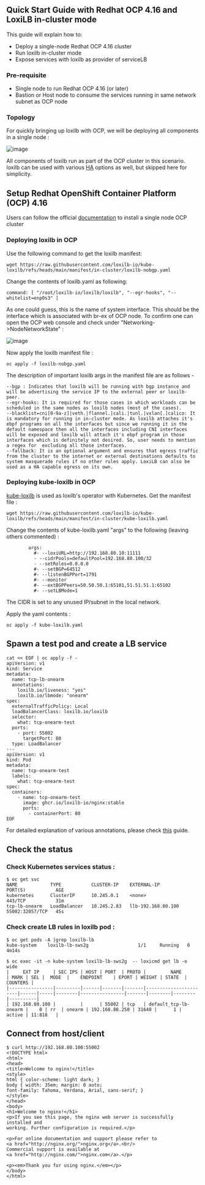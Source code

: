 ## Quick Start Guide with Redhat OCP 4.16 and LoxiLB in-cluster mode

This guide will explain how to:

* Deploy a single-node Redhat OCP 4.16 cluster
* Run loxilb in-cluster mode
* Expose services with loxilb as provider of serviceLB   

### Pre-requisite

* Single node to run Redhat OCP 4.16 (or later)
* Bastion or Host node to consume the services running in same network subnet as OCP node

### Topology   

For quickly bringing up loxilb with OCP, we will be deploying all components in a single node :   

![image](https://github.com/user-attachments/assets/6b6ff783-33fa-498a-974a-461bb9090b08)

All components of loxilb run as part of the OCP cluster in this scenario. loxilb can be used with various [HA](https://docs.loxilb.io/latest/ha-deploy/) options as well, but skipped here for simplicity.   

## Setup Redhat OpenShift Container Platform (OCP)  4.16

Users can follow the official [documentation](https://docs.redhat.com/en/documentation/openshift_container_platform/4.16/html/installing/installing-on-a-single-node#preparing-to-install-snol) to install a single node OCP cluster

### Deploying loxilb in OCP

Use the following command to get the loxilb manifest:
```
wget https://raw.githubusercontent.com/loxilb-io/kube-loxilb/refs/heads/main/manifest/in-cluster/loxilb-nobgp.yaml
```

Change the contents of loxilb.yaml as following:
```
command: [ "/root/loxilb-io/loxilb/loxilb", "--egr-hooks", "--whitelist=enp0s3" ]
```
As one could guess, this is the name of system interface. This should be the interface which is associated with br-ex of OCP node. To confirm one can open the OCP web console and check under "Networking->NodeNetworkState" :

![image](https://github.com/user-attachments/assets/567e6871-b61f-4c42-ad6d-31fc0882e7b0)


Now apply the loxilb manifest file :
```
oc apply -f loxilb-nobgp.yaml
```

The description of important loxilb args in the manifest file are as follows -    
```
--bgp : Indicates that loxilb will be running with bgp instance and will be advertising the service IP to the external peer or loxilb-peer.
--egr-hooks: It is required for those cases in which workloads can be scheduled in the same nodes as loxilb nodes (most of the cases).
--blacklist=cni[0-9a-z]|veth.|flannel.|cali.|tunl.|vxlan[.]calico: It is mandatory for running in in-cluster mode. As loxilb attaches it's ebpf programs on all the interfaces but since we running it in the default namespace then all the interfaces including CNI interfaces will be exposed and loxilb will attach it's ebpf program in those interfaces which is definitely not desired. So, user needs to mention a regex for  excluding all those interfaces.
--fallback: It is an optional argument and ensures that egress traffic from the cluster to the internet or external destinations defaults to system masquerade rules if no other rules apply. LoxiLB can also be used as a HA capable egress on its own.
```

### Deploying kube-loxilb in OCP
[kube-loxilb](https://github.com/loxilb-io/kube-loxilb) is used as loxilb's operator with Kubernetes. Get the manifest file :
```
wget https://raw.githubusercontent.com/loxilb-io/kube-loxilb/refs/heads/main/manifest/in-cluster/kube-loxilb.yaml
```

Change the contents of kube-loxilb.yaml "args" to the following (leaving others commented) : 
```
        args:
          #- --loxiURL=http://192.168.80.10:11111
          - --cidrPools=defaultPool=192.168.80.100/32
          - --setRoles=0.0.0.0
          #- --setBGP=64512
          #- --listenBGPPort=1791
          #- --monitor
          #- --extBGPPeers=50.50.50.1:65101,51.51.51.1:65102
          #- --setLBMode=1
```
The CIDR is set to any unused IP/subnet in the local network.

Apply the yaml contents :
```
oc apply -f kube-loxilb.yaml
```

## Spawn a test pod and create a LB service
```
cat << EOF | oc apply -f -
apiVersion: v1
kind: Service
metadata:
  name: tcp-lb-onearm
  annotations:
    loxilb.io/liveness: "yes"
    loxilb.io/lbmode: "onearm"
spec:
  externalTrafficPolicy: Local
  loadBalancerClass: loxilb.io/loxilb
  selector:
    what: tcp-onearm-test
  ports:
    - port: 55002
      targetPort: 80 
  type: LoadBalancer
---
apiVersion: v1
kind: Pod
metadata:
  name: tcp-onearm-test
  labels:
    what: tcp-onearm-test
spec:
  containers:
    - name: tcp-onearm-test
      image: ghcr.io/loxilb-io/nginx:stable
      ports:
        - containerPort: 80
EOF
```
For detailed explanation of various annotations, please check [this](https://docs.loxilb.io/latest/kube-loxilb/#how-to-deploy-kube-loxilb) guide.

## Check the status
### Check Kubernetes services status :
```
$ oc get svc
NAME            TYPE           CLUSTER-IP    EXTERNAL-IP          PORT(S)           AGE
kubernetes      ClusterIP      10.245.0.1    <none>               443/TCP           31m
tcp-lb-onearm   LoadBalancer   10.245.2.83   llb-192.168.80.100   55002:32057/TCP   45s
```
### Check create LB rules in loxilb pod :
```
$ oc get pods -A |grep loxilb-lb
kube-system    loxilb-lb-sws2g                  1/1     Running   0          4m14s

$ oc exec -it -n kube-system loxilb-lb-sws2g  -- loxicmd get lb -o wide
|     EXT IP     | SEC IPS | HOST | PORT  | PROTO |         NAME          | MARK | SEL |  MODE  |    ENDPOINT    | EPORT | WEIGHT | STATE  | COUNTERS |
|----------------|---------|------|-------|-------|-----------------------|------|-----|--------|----------------|-------|--------|--------|----------|
| 192.168.80.100 |         |      | 55002 | tcp   | default_tcp-lb-onearm |    0 | rr  | onearm | 192.168.80.250 | 31640 |      1 | active | 11:818   |
```

## Connect from host/client
```
$ curl http://192.168.80.100:55002
<!DOCTYPE html>
<html>
<head>
<title>Welcome to nginx!</title>
<style>
html { color-scheme: light dark; }
body { width: 35em; margin: 0 auto;
font-family: Tahoma, Verdana, Arial, sans-serif; }
</style>
</head>
<body>
<h1>Welcome to nginx!</h1>
<p>If you see this page, the nginx web server is successfully installed and
working. Further configuration is required.</p>

<p>For online documentation and support please refer to
<a href="http://nginx.org/">nginx.org</a>.<br/>
Commercial support is available at
<a href="http://nginx.com/">nginx.com</a>.</p>

<p><em>Thank you for using nginx.</em></p>
</body>
</html>

```
